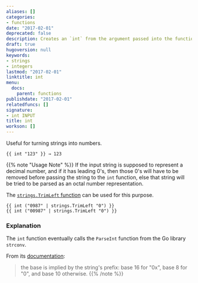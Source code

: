 ```yaml
---
aliases: []
categories:
- functions
date: "2017-02-01"
deprecated: false
description: Creates an `int` from the argument passed into the function.
draft: true
hugoversion: null
keywords:
- strings
- integers
lastmod: "2017-02-01"
linktitle: int
menu:
  docs:
    parent: functions
publishdate: "2017-02-01"
relatedfuncs: []
signature:
- int INPUT
title: int
workson: []
---
```


Useful for turning strings into numbers.

```
{{ int "123" }} → 123
```

{{% note "Usage Note" %}}
If the input string is supposed to represent a decimal number, and if it has
leading 0's, then those 0's will have to be removed before passing the string
to the `int` function, else that string will be tried to be parsed as an octal
number representation.

The [`strings.TrimLeft` function](/functions/strings.trimleft/) can be used for
this purpose.

```
{{ int ("0987" | strings.TrimLeft "0") }}
{{ int ("00987" | strings.TrimLeft "0") }}
```

### Explanation

The `int` function eventually calls the `ParseInt` function from the Go library
`strconv`.

From its [documentation](https://golang.org/pkg/strconv/#ParseInt):

> the base is implied by the string's prefix: base 16 for "0x", base 8 for "0",
> and base 10 otherwise.
{{% /note %}}
